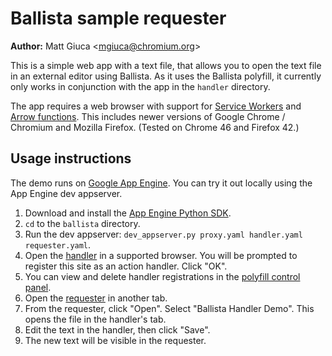 # Ballista sample requester

**Author:** Matt Giuca <<mgiuca@chromium.org>>

This is a simple web app with a text file, that allows you to open the text file
in an external editor using Ballista. As it uses the Ballista polyfill, it
currently only works in conjunction with the app in the `handler` directory.

The app requires a web browser with support for [Service
Workers](http://www.w3.org/TR/service-workers/) and [Arrow
functions](https://developer.mozilla.org/en-US/docs/Web/JavaScript/Reference/Functions/Arrow_functions).
This includes newer versions of Google Chrome / Chromium and Mozilla Firefox.
(Tested on Chrome 46 and Firefox 42.)

## Usage instructions

The demo runs on [Google App Engine](https://cloud.google.com/appengine/docs).
You can try it out locally using the App Engine dev appserver.

1. Download and install the [App Engine Python
   SDK](https://cloud.google.com/appengine/downloads).
2. `cd` to the `ballista` directory.
3. Run the dev appserver: `dev_appserver.py proxy.yaml handler.yaml
   requester.yaml`.
4. Open the [handler](http://localhost:8081) in a supported browser. You will be
   prompted to register this site as an action handler. Click "OK".
5. You can view and delete handler registrations in the [polyfill control
   panel](http://localhost:8000).
6. Open the [requester](http://localhost:8082) in another tab.
7. From the requester, click "Open". Select "Ballista Handler Demo". This opens
   the file in the handler's tab.
8. Edit the text in the handler, then click "Save".
9. The new text will be visible in the requester.
